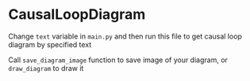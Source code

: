 # CausalLoopDiagram

Change `text` variable in `main.py` and then run this file to get causal loop diagram by specified text

Call `save_diagram_image` function to save image of your diagram, or `draw_diagram` to draw it

